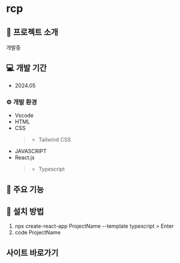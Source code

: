 # rcp




## 📕 프로젝트 소개
개발중


## 💻 개발 기간
* 2024.05

### ⚙ 개발 환경
* Vscode
* HTML
* CSS
  > * Tailwind CSS
* JAVASCRIPT
* React.js
  > * Typescript


## 📌 주요 기능



## 📢 설치 방법
1. npx create-react-app ProjectName --template typescript > Enter
2. code ProjectName



## 사이트 바로가기















